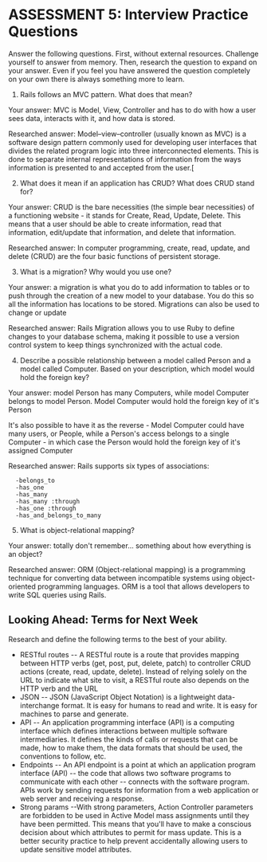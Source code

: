 # ASSESSMENT 5: Interview Practice Questions

Answer the following questions. First, without external resources. Challenge yourself to answer from memory. Then, research the question to expand on your answer. Even if you feel you have answered the question completely on your own there is always something more to learn.   

1. Rails follows an MVC pattern. What does that mean?

  Your answer:
  MVC is Model, View, Controller and has to do with how a user sees data, interacts with it, and how data is stored. 

  Researched answer:
Model–view–controller (usually known as MVC) is a software design pattern commonly used for developing user interfaces that divides the related program logic into three interconnected elements. This is done to separate internal representations of information from the ways information is presented to and accepted from the user.[


2. What does it mean if an application has CRUD? What does CRUD stand for?

  Your answer: CRUD is the bare necessities (the simple bear necessities) of a functioning website - it stands for Create, Read, Update, Delete. This means that a user should be able to create information, read that information, edit/update that information, and delete that information.

  Researched answer:
  In computer programming, create, read, update, and delete (CRUD) are the four basic functions of persistent storage.



3. What is a migration? Why would you use one?

  Your answer: a migration is what you do to add information to tables or to push through the creation of a new model to your database. You do this so all the information has locations to be stored. Migrations can also be used to change or update 

  Researched answer:
Rails Migration allows you to use Ruby to define changes to your database schema, making it possible to use a version control system to keep things synchronized with the actual code.


4. Describe a possible relationship between a model called Person and a model called Computer. Based on your description, which model would hold the foreign key?

  Your answer: model Person has many Computers, while model Computer belongs to model Person. Model Computer would hold the foreign key of it's Person

  It's also possible to have it as the reverse - Model Computer could have many users, or People, while a Person's access belongs to a single Computer - in which case the Person would hold the foreign key of it's assigned Computer

  Researched answer:
  Rails supports six types of associations:

      -belongs_to
      -has_one
      -has_many
      -has_many :through
      -has_one :through
      -has_and_belongs_to_many


5. What is object-relational mapping?

  Your answer: totally don't remember... something about how everything is an object? 

  Researched answer:
  ORM (Object-relational mapping) is a programming technique for converting data between incompatible systems using object-oriented programming languages. ORM is a tool that allows developers to write SQL queries using Rails.



## Looking Ahead: Terms for Next Week

Research and define the following terms to the best of your ability.
- RESTful routes -- A RESTful route is a route that provides mapping between HTTP verbs (get, post, put, delete, patch) to controller CRUD actions (create, read, update, delete). Instead of relying solely on the URL to indicate what site to visit, a RESTful route also depends on the HTTP verb and the URL
- JSON -- JSON (JavaScript Object Notation) is a lightweight data-interchange format. It is easy for humans to read and write. It is easy for machines to parse and generate.
- API -- An application programming interface (API) is a computing interface which defines interactions between multiple software intermediaries. It defines the kinds of calls or requests that can be made, how to make them, the data formats that should be used, the conventions to follow, etc.
- Endpoints -- An API endpoint is a point at which an application program interface (API) -- the code that allows two software programs to communicate with each other -- connects with the software program. APIs work by sending requests for information from a web application or web server and receiving a response.
- Strong params --With strong parameters, Action Controller parameters are forbidden to be used in Active Model mass assignments until they have been permitted. This means that you'll have to make a conscious decision about which attributes to permit for mass update. This is a better security practice to help prevent accidentally allowing users to update sensitive model attributes.
